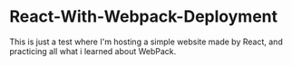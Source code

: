 # React-With-Webpack-Deployment
This is just a test where I'm hosting a simple website made by React, and practicing all what i learned about WebPack.
